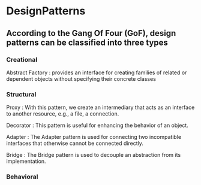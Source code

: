 # DesignPatterns


## According to the Gang Of Four (GoF), design patterns can be classified into three types

### Creational
Abstract Factory : provides an interface for creating families of related or dependent objects without specifying their concrete classes

### Structural
Proxy : With this pattern, we create an intermediary that acts as an interface to another resource, e.g., a file, a connection.

Decorator : This pattern is useful for enhancing the behavior of an object.

Adapter : The Adapter pattern is used for connecting two incompatible interfaces that otherwise cannot be connected directly.

Bridge : The Bridge pattern is used to decouple an abstraction from its implementation.
 
### Behavioral  
